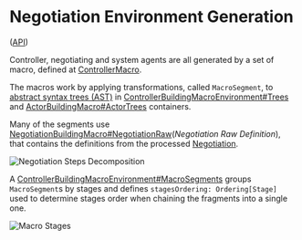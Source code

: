 Negotiation Environment Generation
===
([API](http://fehu.github.io/agent-negotiation/unidoc/index.html#feh.tec.agents.lite.spec.macros.package))

Controller, negotiating and system agents are all generated by a set of macro, defined at  [ControllerMacro](src/main/scala/feh/tec/agents/lite/spec/macros/impl/ControllerMacro.scala).

The macros work by applying transformations, called `MacroSegment`, to [abstract syntax trees (AST)](http://docs.scala-lang.org/overviews/reflection/symbols-trees-types.html) in 
[ControllerBuildingMacroEnvironment#Trees](src/main/scala/feh/tec/agents/lite/spec/macros/ControllerBuildingMacroEnvironment.scala)
and [ActorBuildingMacro#ActorTrees](src/main/scala/feh/tec/agents/lite/spec/macros/ActorBuildingMacro.scala)
containers.

Many of the segments use 
[NegotiationBuildingMacro#NegotiationRaw](src/main/scala/feh/tec/agents/lite/spec/macros/NegotiationBuildingMacro.scala)(*Negotiation Raw Definition*),
that contains the definitions from the processed [Negotiation](src/main/scala/feh/tec/agents/lite/spec/dsl/Negotiation.scala). 

![Negotiation Steps Decomposition](https://docs.google.com/uc?authuser=0&id=0B9XpukXOfywNSDdSekVrVzhIUHc)

A [ControllerBuildingMacroEnvironment#MacroSegments](src/main/scala/feh/tec/agents/lite/spec/macros/ControllerBuildingMacroEnvironment.scala)
groups `MacroSegment`s by stages and defines `stagesOrdering: Ordering[Stage]` used to determine stages order when chaining the fragments into a single one.

![Macro Stages](https://docs.google.com/uc?authuser=0&id=0B9XpukXOfywNNjhjYlNmNWRadFk)


